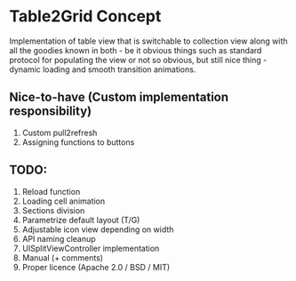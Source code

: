 # Table2Grid Concept

Implementation of table view that is switchable to collection view along with all the goodies known in both - be it obvious things such as standard protocol for populating the view or not so obvious, but still nice thing - dynamic loading and smooth transition animations.

## Nice-to-have (Custom implementation responsibility)

1. Custom pull2refresh
2. Assigning functions to buttons


## TODO:

1. Reload function
2. Loading cell animation
3. Sections division
4. Parametrize default layout (T/G)
5. Adjustable icon view depending on width
6. API naming cleanup 
7. UISplitViewController implementation
8. Manual (+ comments)
9. Proper licence (Apache 2.0 / BSD / MIT)